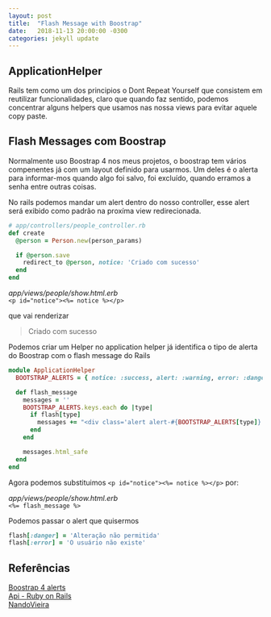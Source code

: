 ```yaml
---
layout: post
title:  "Flash Message with Boostrap"
date:   2018-11-13 20:00:00 -0300
categories: jekyll update
---
```


## ApplicationHelper
Rails tem como um dos principios o Dont Repeat Yourself que consistem
em reutilizar funcionalidades, claro que quando faz sentido, podemos concentrar alguns helpers que usamos nas nossa views para evitar aquele copy paste.

## Flash Messages com Boostrap
Normalmente uso Boostrap 4 nos meus projetos, o boostrap tem vários compenentes já com um layout definido para usarmos. Um deles é o alerta para informar-mos quando algo foi salvo, foi excluído, quando erramos a senha entre outras coisas.

No rails podemos mandar um alert dentro do nosso controller, esse alert será exibido como padrão na proxíma view redirecionada.

``` ruby
# app/controllers/people_controller.rb
def create
  @person = Person.new(person_params)

  if @person.save
    redirect_to @person, notice: 'Criado com sucesso'
  end
end
```

*app/views/people/show.html.erb*  
`<p id="notice"><%= notice %></p>`  

que vai renderizar  
> Criado com sucesso

Podemos criar um Helper no application helper já identifica o tipo de alerta do Boostrap com o flash message do Rails

``` ruby
module ApplicationHelper
  BOOTSTRAP_ALERTS = { notice: :success, alert: :warning, error: :danger }.freeze

  def flash_message
    messages = ''
    BOOTSTRAP_ALERTS.keys.each do |type|
      if flash[type]
        messages += "<div class='alert alert-#{BOOTSTRAP_ALERTS[type]}' role='alert'>#{flash[type]}</div>"
      end
    end

    messages.html_safe
  end
end
```
Agora podemos substituimos `<p id="notice"><%= notice %></p>` por:  

*app/views/people/show.html.erb*  
`<%= flash_message %>`

Podemos passar o alert que quisermos

``` ruby
flash[:danger] = 'Alteração não permitida'
flash[:error] = 'O usuário não existe'
```




## Referências
[Boostrap 4 alerts](https://getbootstrap.com/docs/4.0/components/alerts/)  
[Api - Ruby on Rails](https://api.rubyonrails.org/v5.1/classes/ActionController/Helpers.html)  
[NandoVieira](https://nandovieira.com.br/exibindo-mensagens-no-rails)
